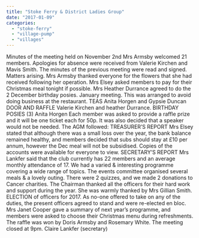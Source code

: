 ```yaml
---
title: "Stoke Ferry & District Ladies Group"
date: "2017-01-09"
categories: 
  - "stoke-ferry"
  - "village-pump"
  - "villages"
---
```


Minutes of the meeting held on November 2nd Mrs Armsby welcomed 21 members. Apologies for absence were received from Valerie Kirchen and Mavis Smith. The minutes of the previous meeting were read and signed. Matters arising. Mrs Armsby thanked everyone for the flowers that she had received following her operation. Mrs Elsey asked members to pay for their Christmas meal tonight if possible. Mrs Heather Durrance agreed to do the 2 December birthday posies. January meeting. This was arranged to avoid doing business at the restaurant. TEAS Anita Horgen and Gypsie Duncan DOOR AND RAFFLE Valerie Kirchen and heather Durrance. BIRTHDAY POSIES (3) Anita Horgen Each member was asked to provide a raffle prize and it will be one ticket each for 50p. It was also decided that a speaker would not be needed. The AGM followed: TREASURER’S REPORT Mrs Elsey stated that although there was a small loss over the year, the bank balance remained healthy, and members decided that subs should stay at £10 per annum, however the Dec meal will not be subsidised. Copies of the accounts were available for everyone to view. SECRETARY’S REPORT Mrs Lankfer said that the club currently has 22 members and an average monthly attendance of 17. We had a varied & interesting programme covering a wide range of topics. The events committee organised several meals & a lovely outing. There were 2 quizzes, and we made 2 donations to Cancer charities. The Chairman thanked all the officers for their hard work and support during the year. She was warmly thanked by Mrs Gillian Smith. ELECTION of officers for 2017. As no-one offered to take on any of the duties, the present officers agreed to stand and were re-elected en bloc. Mrs Janet Cooper gave a summary of next year’s programme, and members were asked to choose their Christmas menu during refreshments. The raffle was won by Doris Armsby and Rosemary White. The meeting closed at 9pm. Claire Lankfer (secretary)
